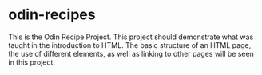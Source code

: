 # odin-recipes
This is the Odin Recipe Project.
This project should demonstrate what was taught in the introduction to HTML.
The basic structure of an HTML page, the use of different elements, as well as linking to other pages will be seen in this project. 
